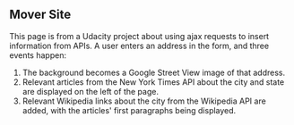 ## Mover Site

This page is from a Udacity project about using ajax requests to insert information
from APIs. A user enters an address in the form, and three events happen:

1. The background becomes a Google Street View image of that address.
2. Relevant articles from the New York Times API about the city and state are
displayed on the left of the page.
3. Relevant Wikipedia links about the city from the Wikipedia API are added, with the
articles' first paragraphs being displayed.
